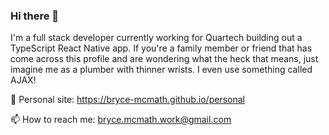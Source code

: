 ### Hi there 👋

I'm a full stack developer currently working for Quartech building out a TypeScript React Native app. If you're a family member or friend that has come across this profile and are wondering what the heck that means, just imagine me as a plumber with thinner wrists. I even use something called AJAX!

🤖 Personal site: https://bryce-mcmath.github.io/personal

📫 How to reach me: bryce.mcmath.work@gmail.com
